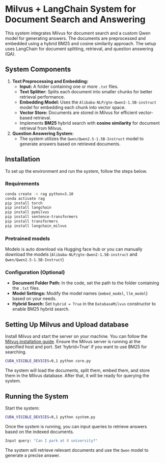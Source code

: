 
# Milvus + LangChain System for Document Search and Answering

This system integrates Milvus for document search and a custom Qwen model for generating answers. The documents are preprocessed and embedded using a hybrid BM25 and cosine similarity approach. The setup uses LangChain for document splitting, retrieval, and question answering (QA).

## System Components

1. **Text Preprocessing and Embedding:**
   - **Input:** A folder containing one or more `.txt` files.
   - **Text Splitter:** Splits each document into smaller chunks for better retrieval performance.
   - **Embedding Model:** Uses the `Alibaba-NLP/gte-Qwen2-1.5B-instruct` model for embedding each chunk into vector space.
   - **Vector Store:** Documents are stored in Milvus for efficient vector-based retrieval.
   - Implements **BM25** hybrid search with **cosine similarity** for document retrieval from Milvus.
2. **Question Answering System:**
   - The system utilizes the `Qwen/Qwen2.5-1.5B-Instruct` model to generate answers based on retrieved documents.

## Installation

To set up the environment and run the system, follow the steps below.

### Requirements

```bash
conda create -n rag python=3.10
conda activate rag
pip install torch
pip install langchain
pip install pymilvus
pip install sentence-transformers
pip install transformers
pip install langchain_milvus
```
### Pretrained models
Models is auto download via Hugging face hub or you can manually download the models (`Alibaba-NLP/gte-Qwen2-1.5B-instruct` and `Qwen/Qwen2.5-1.5B-Instruct`)

### Configuration (Optional)
- **Document Folder Path:** In the code, set the path to the folder containing the `.txt` files.
- **Model Settings:** Modify the model names (`embed_model`, `llm_model`) based on your needs.
- **Hybrid Search:** Set `hybrid = True` in the `DatabaseMilvus` constructor to enable BM25 hybrid search.

## Setting Up Milvus and Upload database

Install Milvus and start the server on your machine. You can follow the [Milvus installation guide](https://milvus.io/docs/install_standalone-docker.md).
Ensure the Milvus server is running at the specified host and port.
Set 'hybrid=True' if you want to use BM25 for searching.
```bash
CUDA_VISIBLE_DEVICES=0,1 python core.py
```
The system will load the documents, split them, embed them, and store them in the Milvus database. After that, it will be ready for querying the system.

## Running the System
Start the system:

```bash
CUDA_VISIBLE_DEVICES=0,1 python system.py
```

Once the system is running, you can input queries to retrieve answers based on the indexed documents.

```bash
Input query: "Can I park at X university?"
```

The system will retrieve relevant documents and use the `Qwen` model to generate a precise answer.


